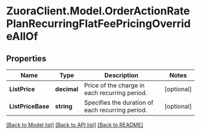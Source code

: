 # ZuoraClient.Model.OrderActionRatePlanRecurringFlatFeePricingOverrideAllOf

## Properties

Name | Type | Description | Notes
------------ | ------------- | ------------- | -------------
**ListPrice** | **decimal** | Price of the charge in each recurring period.  | [optional] 
**ListPriceBase** | **string** | Specifies the duration of each recurring period.  | [optional] 

[[Back to Model list]](../README.md#documentation-for-models) [[Back to API list]](../README.md#documentation-for-api-endpoints) [[Back to README]](../README.md)

